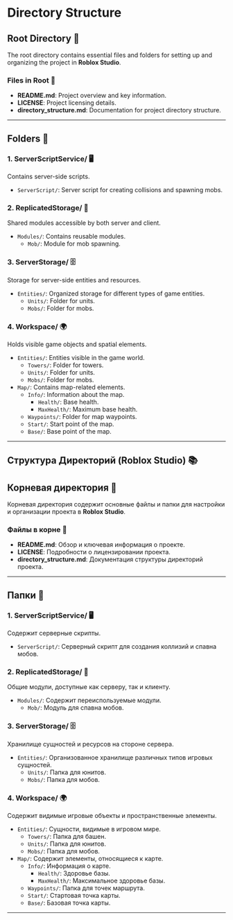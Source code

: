 # Directory Structure

## Root Directory 🚀

The root directory contains essential files and folders for setting up and organizing the project in **Roblox Studio**.

### Files in Root 📁

- **README.md**: Project overview and key information.
- **LICENSE**: Project licensing details.
- **directory\_structure.md**: Documentation for project directory structure.

---

## Folders 📂

### 1. **ServerScriptService/** 🖥️

Contains server-side scripts.

- `ServerScript/`: Server script for creating collisions and spawning mobs.

### 2. **ReplicatedStorage/** 🔄

Shared modules accessible by both server and client.

- `Modules/`: Contains reusable modules.
  - `Mob/`: Module for mob spawning.

### 3. **ServerStorage/** 🗄️

Storage for server-side entities and resources.

- `Entities/`: Organized storage for different types of game entities.
  - `Units/`: Folder for units.
  - `Mobs/`: Folder for mobs.

### 4. **Workspace/** 🌍

Holds visible game objects and spatial elements.

- `Entities/`: Entities visible in the game world.
  - `Towers/`: Folder for towers.
  - `Units/`: Folder for units.
  - `Mobs/`: Folder for mobs.
- `Map/`: Contains map-related elements.
  - `Info/`: Information about the map.
    - `Health/`: Base health.
    - `MaxHealth/`: Maximum base health.
  - `Waypoints/`: Folder for map waypoints.
  - `Start/`: Start point of the map.
  - `Base/`: Base point of the map.

---

## Структура Директорий (Roblox Studio) 📚

## Корневая директория 🚀

Корневая директория содержит основные файлы и папки для настройки и организации проекта в **Roblox Studio**.

### Файлы в корне 📁

- **README.md**: Обзор и ключевая информация о проекте.
- **LICENSE**: Подробности о лицензировании проекта.
- **directory\_structure.md**: Документация структуры директорий проекта.

---

## Папки 📂

### 1. **ServerScriptService/** 🖥️

Содержит серверные скрипты.

- `ServerScript/`: Серверный скрипт для создания коллизий и спавна мобов.

### 2. **ReplicatedStorage/** 🔄

Общие модули, доступные как серверу, так и клиенту.

- `Modules/`: Содержит переиспользуемые модули.
  - `Mob/`: Модуль для спавна мобов.

### 3. **ServerStorage/** 🗄️

Хранилище сущностей и ресурсов на стороне сервера.

- `Entities/`: Организованное хранилище различных типов игровых сущностей.
  - `Units/`: Папка для юнитов.
  - `Mobs/`: Папка для мобов.

### 4. **Workspace/** 🌍

Содержит видимые игровые объекты и пространственные элементы.

- `Entities/`: Сущности, видимые в игровом мире.
  - `Towers/`: Папка для башен.
  - `Units/`: Папка для юнитов.
  - `Mobs/`: Папка для мобов.
- `Map/`: Содержит элементы, относящиеся к карте.
  - `Info/`: Информация о карте.
    - `Health/`: Здоровье базы.
    - `MaxHealth/`: Максимальное здоровье базы.
  - `Waypoints/`: Папка для точек маршрута.
  - `Start/`: Стартовая точка карты.
  - `Base/`: Базовая точка карты.

---